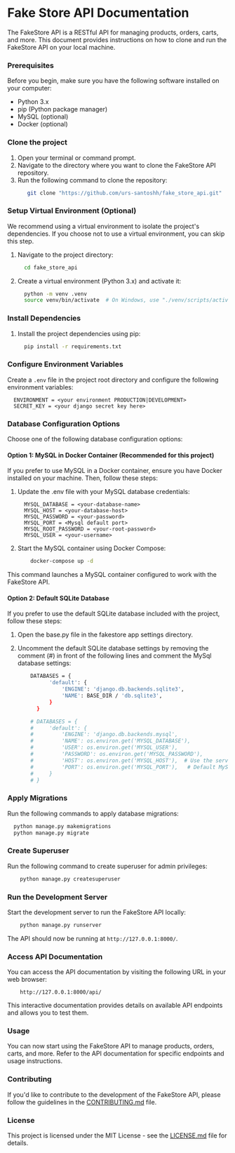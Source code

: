 # Fake Store API Documentation

The FakeStore API is a RESTful API for managing products, orders, carts, and more. This document provides instructions on how to clone and run the FakeStore API on your local machine.

### Prerequisites

Before you begin, make sure you have the following software installed on your computer:

- Python 3.x
- pip (Python package manager)
- MySQL (optional)
- Docker (optional)

### Clone the project

1. Open your terminal or command prompt.
2. Navigate to the directory where you want to clone the FakeStore API repository.
3. Run the following command to clone the repository:
   ```bash
      git clone "https://github.com/urs-santoshh/fake_store_api.git"
   ```

### Setup Virtual Environment (Optional)

We recommend using a virtual environment to isolate the project's dependencies. If you choose not to use a virtual environment, you can skip this step.

1. Navigate to the project directory:
   ```bash
     cd fake_store_api
   ```
2. Create a virtual environment (Python 3.x) and activate it:
   ```bash
     python -m venv .venv
     source venv/bin/activate  # On Windows, use "./venv/scripts/activate"
   ```

### Install Dependencies

1. Install the project dependencies using pip:
   ```bash
     pip install -r requirements.txt
   ```

### Configure Environment Variables

Create a `.env` file in the project root directory and configure the following environment variables:

   ```env
     ENVIRONMENT = <your environment PRODUCTION|DEVELOPMENT>
     SECRET_KEY = <your django secret key here>
   ```

### Database Configuration Options

Choose one of the following database configuration options:

#### Option 1: MySQL in Docker Container (Recommended for this project)

If you prefer to use MySQL in a Docker container, ensure you have Docker installed on your machine. Then, follow these steps:

1. Update the .env file with your MySQL database credentials:
   ```env
     MYSQL_DATABASE = <your-database-name>
     MYSQL_HOST = <your-database-host>
     MYSQL_PASSWORD = <your-password>
     MYSQL_PORT = <Mysql default port>
     MYSQL_ROOT_PASSWORD = <your-root-password>
     MYSQL_USER = <your-username>
   ```
2. Start the MySQL container using Docker Compose:

   ```bash
       docker-compose up -d
   ```

This command launches a MySQL container configured to work with the FakeStore API.

#### Option 2: Default SQLite Database

If you prefer to use the default SQLite database included with the project, follow these steps:

1. Open the base.py file in the fakestore app settings directory.
2. Uncomment the default SQLite database settings by removing the comment (#) in front of the following lines and comment the MySql database settings:

   ```bash
       DATABASES = {
             'default': {
                 'ENGINE': 'django.db.backends.sqlite3',
                 'NAME': BASE_DIR / 'db.sqlite3',
             }
         }
   
       # DATABASES = {
       #     'default': {
       #         'ENGINE': 'django.db.backends.mysql',
       #         'NAME': os.environ.get('MYSQL_DATABASE'),
       #         'USER': os.environ.get('MYSQL_USER'),
       #         'PASSWORD': os.environ.get('MYSQL_PASSWORD'),
       #         'HOST': os.environ.get('MYSQL_HOST'),  # Use the service name defined in your Docker Compose file in production
       #         'PORT': os.environ.get('MYSQL_PORT'),   # Default MySQL port
       #     }
       # }
   ```

### Apply Migrations

Run the following commands to apply database migrations:

   ```bash
     python manage.py makemigrations
     python manage.py migrate
   ```

### Create Superuser

Run the following command to create superuser for admin privileges:

   ```bash
       python manage.py createsuperuser
   ```


### Run the Development Server

Start the development server to run the FakeStore API locally:

   ```bash
       python manage.py runserver
   ```

The API should now be running at `http://127.0.0.1:8000/`.


### Access API Documentation

You can access the API documentation by visiting the following URL in your web browser:

   ```
       http://127.0.0.1:8000/api/
   ```

This interactive documentation provides details on available API endpoints and allows you to test them.

### Usage

You can now start using the FakeStore API to manage products, orders, carts, and more. Refer to the API documentation for specific endpoints and usage instructions.

### Contributing

If you'd like to contribute to the development of the FakeStore API, please follow the guidelines in the [CONTRIBUTING.md](CONTRIBUTING.md) file.

### License

This project is licensed under the MIT License - see the [LICENSE.md](LICENSE.md) file for details.
